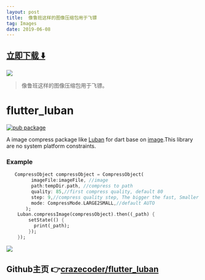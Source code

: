 ```yaml
---
layout: post
title:  像鲁班这样的图像压缩包用于飞镖
tag: Images
date: 2019-06-08
---
```


 


## [立即下载 ️⬇️ ](https://codeload.github.com/crazecoder/flutter_luban/zip/master) 
<p-6> 

 
![](https://flutterawesome.com/content/images/2019/02/flutter_luban.jpg)
 
>
> 像鲁班这样的图像压缩包用于飞镖。
>

 
# flutter_luban
[![pub package](https://img.shields.io/pub/v/flutter_luban.svg)](https://pub.dartlang.org/packages/flutter_luban)

A image compress package like [Luban](https://github.com/Curzibn/Luban) for dart base on [image](https://github.com/brendan-duncan/image).This library are no system platform constraints.

### Example
```dart
   CompressObject compressObject = CompressObject(
         imageFile:imageFile, //image
         path:tempDir.path, //compress to path
         quality: 85,//first compress quality, default 80
         step: 9,//compress quality step, The bigger the fast, Smaller is more accurate, default 6
         mode: CompressMode.LARGE2SMALL,//default AUTO
       );
    Luban.compressImage(compressObject).then((_path) {
        setState(() {
          print(_path);
        });
    });
```
![](https://github.com/crazecoder/flutter_luban/blob/62bae66c5d067db82117038c6bb8bac2d54e14f9/screenshot/test.png?raw=true)

## Github主页 👉[crazecoder/flutter_luban](http://github.com/crazecoder/flutter_luban)